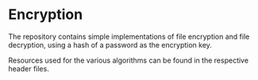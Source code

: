 # Encryption
The repository contains simple implementations of file encryption and file decryption, using a hash of a password as the encryption key.

Resources used for the various algorithms can be found in the respective header files.
